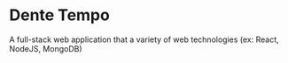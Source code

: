 # Dente Tempo

A full-stack web application that a variety of web technologies (ex: React, NodeJS, MongoDB)
